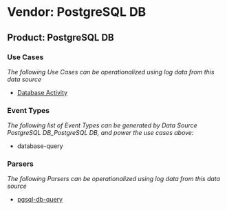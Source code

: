 Vendor: PostgreSQL DB
=====================
Product: PostgreSQL DB
----------------------

### Use Cases

_The following Use Cases can be operationalized using log data from this data source_

* [Database Activity](../UseCases/usecase_database_activity.md)


### Event Types

_The following list of Event Types can be generated by Data Source PostgreSQL DB_PostgreSQL DB, and power the use cases above:_

- database-query


### Parsers

_The following Parsers can be operationalized using log data from this data source_

* [pgsql-db-query](../Parsers/parserContent_pgsql-db-query.md)
